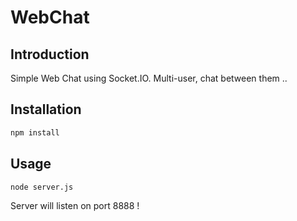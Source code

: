 WebChat
======================

Introduction
------------
Simple Web Chat using Socket.IO. Multi-user, chat between them ..

Installation
------------
```sh
npm install
```

Usage
------
```sh
node server.js
```
Server will listen on port 8888 !
